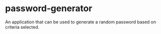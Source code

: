 # password-generator
An application that can be used to generate a random password based on criteria selected.
